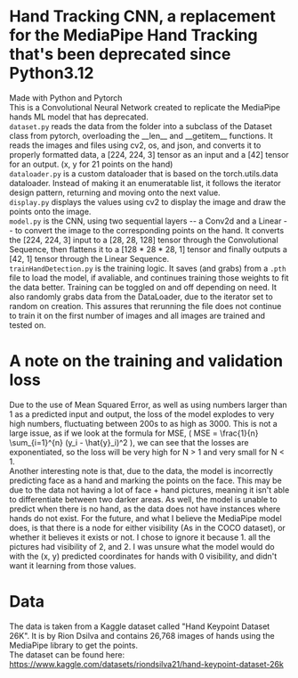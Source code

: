 # Hand Tracking CNN, a replacement for the MediaPipe Hand Tracking that's been deprecated since Python3.12
Made with Python and Pytorch <br />
This is a Convolutional Neural Network created to replicate the MediaPipe hands ML model that has deprecated. <br />
`dataset.py` reads the data from the folder into a subclass of the Dataset class from pytorch, overloading the \_\_len\_\_ and \_\_getitem\_\_ functions. It reads the images and files using cv2, os, and json, and converts it to properly formatted data, a \[224, 224, 3\] tensor as an input and a \[42\] tensor for an output. (x, y for 21 points on the hand) <br />
`dataloader.py` is a custom dataloader that is based on the torch.utils.data dataloader. Instead of making it an enumeratable list, it follows the iterator design pattern, returning and moving onto the next value. <br />
`display.py` displays the values using cv2 to display the image and draw the points onto the image. <br />
`model.py` is the CNN, using two sequential layers -- a Conv2d and a Linear -- to convert the image to the corresponding points on the hand. It converts the \[224, 224, 3\] input to a \[28, 28, 128\] tensor through the Convolutional Sequence, then flattens it to a \[128 * 28 * 28, 1\] tensor and finally outputs a \[42, 1\] tensor through the Linear Sequence. <br />
`trainHandDetection.py` is the training logic. It saves (and grabs) from a `.pth` file to load the model, if avaliable, and continues training those weights to fit the data better. Training can be toggled on and off depending on need. It also randomly grabs data from the DataLoader, due to the iterator set to random on creation. This assures that rerunning the file does not continue to train it on the first number of images and all images are trained and tested on. <br />

# A note on the training and validation loss
Due to the use of Mean Squared Error, as well as using numbers larger than 1 as a predicted input and output, the loss of the model explodes to very high numbers, fluctuating between 200s to as high as 3000. This is not a large issue, as if we look at the formula for MSE, \( MSE = \frac{1}{n} \sum_{i=1}^{n} (y_i - \hat{y}_i)^2 \), we can see that the losses are exponentiated, so the loss will be very high for N > 1 and very small for N < 1. <br />
Another interesting note is that, due to the data, the model is incorrectly predicting face as a hand and marking the points on the face. This may be due to the data not having a lot of face + hand pictures, meaning it isn't able to differentiate between two darker areas. As well, the model is unable to predict when there is no hand, as the data does not have instances where hands do not exist. For the future, and what I believe the MediaPipe model does, is that there is a node for either visibility (As in the COCO dataset), or whether it believes it exists or not. I chose to ignore it because 1. all the pictures had visibility of 2, and 2. I was unsure what the model would do with the (x, y) predicted coordinates for hands with 0 visibility, and didn't want it learning from those values. 

# Data
The data is taken from a Kaggle dataset called "Hand Keypoint Dataset 26K". It is by Rion Dsilva and contains 26,768 images of hands using the MediaPipe library to get the points. <br />
The dataset can be found here: https://www.kaggle.com/datasets/riondsilva21/hand-keypoint-dataset-26k <br />
